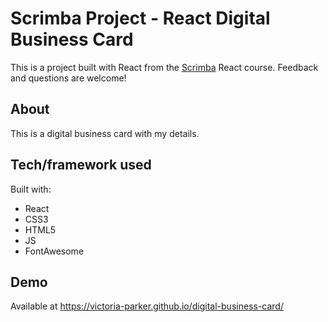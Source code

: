 # Scrimba Project - React Digital Business Card

This is a project built with React from the [Scrimba](https://scrimba.com/learn/learnreact) React course. Feedback and questions are welcome!

## About
This is a digital business card with my details.

## Tech/framework used
Built with:
* React
* CSS3
* HTML5
* JS
* FontAwesome

## Demo
Available at https://victoria-parker.github.io/digital-business-card/